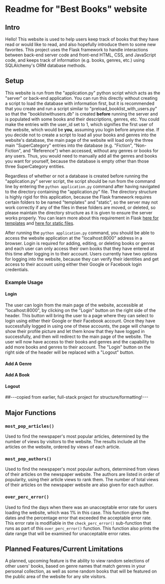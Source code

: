 # Readme for "Best Books" website

## Intro

Hello! This website is used to help users keep track of books that they have
read or would like to read, and also hopefully introduce them to some new
favorites. This project uses the Flask framework to handle interactions
between back-end server code and front-end HTML, CSS, and JavaScript code, and
keeps track of information (e.g. books, genres, etc.) using SQLAlchemy's ORM
database methods.

## Setup

This website is run from the "application.py" python script which acts as the
"server" or back-end application. You can run this directly without creating a
script to load the database with information first, but it is recommended that
you create and run a script similar to "preload_booklist_with_users.py" so that
the "booklistwithusers.db" is created **before** running the server and is
populated with some books and their descriptions, genres, etc. You could make
the entries with the user_id set to 1, which signifies the first user of the
website, which would be **you**, assuming you login before anyone else. If you
decide not to create a script to load all your books and genres into the
website's database, the main page of the website will load only the three main
"SuperCategory" entries into the database (e.g. "Fiction", "Non-Fiction", and
"Reference") when accessed, without any genres or books for any users. Thus,
you would need to manually add all the genres and books you want for yourself,
because the database is empty other than those three SuperCategory entities.

Regardless of whether or not a database is created before running the
"application.py" server script, the script should be run from the command line
by entering the `python application.py` command after having navigated to the
directory containing the "application.py" file. The directory structure is
highly rigid for this application, because the Flask framework requires
certain folders to be named "templates" and "static", so the server may not
work correctly if any of the files in these folders are moved, or deleted, so
please maintain the directory structure as it is given to ensure the server
works properly. You can learn more about this requirement in Flask
[here for templates][1] and [here for static files][2].

After running the `python application.py` command, you should be able to access
the website application at the "localhost:8000" address in a browser. Login is
required for adding, editing, or deleting books or genres and each user can
only access their own books that they have entered at this time after logging
in to their account. Users currently have two options for logging into the
website, because they can verify their identities and get access to their
account using either their Google or Facebook login credentials.


### Example Usage

#### Login

The user can login from the main page of the website, accessible at
"localhost:8000", by clicking on the "Login" button on the right side of the
header. This button will bring the user to a page where they can select to
login using either their Google or their Facebook account. Once they have
successfully logged in using one of these accounts, the page will change to
show their profile picture and let them know that they have logged in
successfully, and then will redirect to the main page of the website. The user
will now have access to their books and genres and the capability to add more
books and genres to their account. The "Login" button on the right side of the
header will be replaced with a "Logout" button.

#### Add A Genre


#### Add A Book


#### Logout



##---copied from earlier, full-stack project for structure/formatting!---

## Major Functions

### `most_pop_articles()`

Used to find the newspaper's most popular articles, determined by the number of
views by visitors to the website. The results include all the articles on the
website, ordered by views of each article.

### `most_pop_authors()`

Used to find the newspaper's most popular authors, determined from views of
their articles on the newspaper website. The authors are listed in order of
popularity, using their article views to rank them. The number of total views
of their articles on the newspaper website are also given for each author.

### `over_perc_error()`

Used to find the days when there was an unacceptable error rate for users
loading the website, which was 1% in this case. This function gives the dates
and the percentage error that exceeded the acceptable error rate. This error
rate is modifiable in the `check_perc_error()` sub-function that runs as part
of this `over_perc_error()` function. This function also prints the date range
that will be examined for unacceptable error rates.

## Planned Features/Current Limitations

A planned, upcoming feature is the ability to view random selections of other
users' books, based on genre names that match genres in your personal
collection, as well as some random books that will be featured on the public
area of the website for any site visitors.

[1]: https://blog.miguelgrinberg.com/post/the-flask-mega-tutorial-part-ii-templates
[2]: http://exploreflask.com/en/latest/static.html
